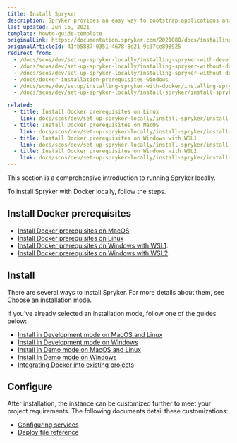 ```yaml
---
title: Install Spryker
description: Spryker provides an easy way to bootstrap applications and prepare development and production environments for running Spryker OS in Docker.
last_updated: Jun 16, 2021
template: howto-guide-template
originalLink: https://documentation.spryker.com/2021080/docs/installing-spryker-with-docker
originalArticleId: 41fb5887-0351-4678-8e21-9c37ce898925
redirect_from:
  - /docs/scos/dev/set-up-spryker-locally/installing-spryker-with-development-virtual-machine/installing-spryker-with-development-virtual-machine.html
  - /docs/scos/dev/set-up-spryker-locally/installing-spryker-without-docker.html
  - /docs/scos/dev/set-up-spryker-locally/installing-spryker-without-development-virtual-machine-or-docker.html
  - /docs/docker-installation-prerequisites-windows
  - /docs/scos/dev/setup/installing-spryker-with-docker/installing-spryker-with-docker.html
  - /docs/scos/dev/set-up-spryker-locally/install-spryker/install-spryker.html

related:
  - title: Install Docker prerequisites on Linux
    link: docs/scos/dev/set-up-spryker-locally/install-spryker/install-docker-prerequisites/install-docker-prerequisites-on-linux.html
  - title: Install Docker prerequisites on MacOS
    link: docs/scos/dev/set-up-spryker-locally/install-spryker/install-docker-prerequisites/install-docker-prerequisites-on-macos.html
  - title: Install Docker prerequisites on Windows with WSL1
    link: docs/scos/dev/set-up-spryker-locally/install-spryker/install-docker-prerequisites/install-docker-prerequisites-on-windows-with-wsl1.html
  - title: Install Docker prerequisites on Windows with WSL2
    link: docs/scos/dev/set-up-spryker-locally/install-spryker/install-docker-prerequisites/install-docker-prerequisites-on-windows-with-wsl2.html
---
```


This section is a comprehensive introduction to running Spryker locally.

To install Spryker with Docker locally, follow the steps.

## Install Docker prerequisites

* [Install Docker prerequisites on MacOS](/docs/dg/dev/set-up-spryker-locally/install-spryker/install-docker-prerequisites/install-docker-prerequisites-on-macos.html)
* [Install Docker prerequisites on Linux](/docs/dg/dev/set-up-spryker-locally/install-spryker/install-docker-prerequisites/install-docker-prerequisites-on-linux.html)
* [Install Docker prerequisites on Windows with WSL1](/docs/dg/dev/set-up-spryker-locally/install-spryker/install-docker-prerequisites/install-docker-prerequisites-on-windows-with-wsl1.html).
* [Install Docker prerequisites on Windows with WSL2](/docs/dg/dev/set-up-spryker-locally/install-spryker/install-docker-prerequisites/install-docker-prerequisites-on-windows-with-wsl2.html).

## Install

There are several ways to install Spryker. For more details about them, see [Choose an installation mode](/docs/dg/dev/set-up-spryker-locally/install-spryker/install/choose-an-installation-mode.html).

If you've already selected an installation mode, follow one of the guides below:

* [Install in Development mode on MacOS and Linux](/docs/dg/dev/set-up-spryker-locally/install-spryker/install/install-in-development-mode-on-macos-and-linux.html)
* [Install in Development mode on Windows](/docs/dg/dev/set-up-spryker-locally/install-spryker/install/install-in-development-mode-on-windows.html)
* [Install in Demo mode on MacOS and Linux](/docs/dg/dev/set-up-spryker-locally/install-spryker/install/install-in-demo-mode-on-macos-and-linux.html)
* [Install in Demo mode on Windows](/docs/dg/dev/set-up-spryker-locally/install-spryker/install/install-in-demo-mode-on-windows.html)
* [Integrating Docker into existing projects](/docs/dg/dev/upgrade-and-migrate/migrate-to-docker/migrate-to-docker.html)

## Configure

After installation, the instance can be customized further to meet your project requirements.
The following documents detail these customizations:

* [Configuring services](/docs/dg/dev/integrate-and-configure/configure-services.html)
* [Deploy file reference](/docs/dg/dev/sdks/the-docker-sdk/deploy-file/deploy-file-reference.html)
